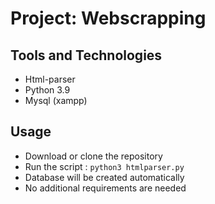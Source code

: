 # **Project: Webscrapping** #

## Tools and Technologies ##

- Html-parser
- Python 3.9
- Mysql (xampp)

## Usage ##

- Download or clone the repository
- Run the script : 
 ``
 python3 htmlparser.py
 ``
 - Database will be created automatically
 - No additional requirements are needed
